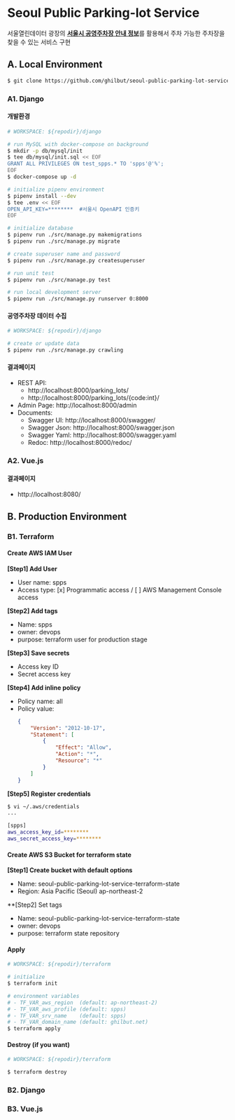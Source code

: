 # Seoul Public Parking-lot Service
서울열린데이터 광장의 [**서울시 공영주차장 안내 정보**](http://data.seoul.go.kr/dataList/OA-13122/S/1/datasetView.do)를 활용해서 주차 가능한 주차장을 찾을 수 있는 서비스 구현



## A. Local Environment

```bash
$ git clone https://github.com/ghilbut/seoul-public-parking-lot-service.git
```


### A1. Django


#### 개발환경

```bash
# WORKSPACE: ${repodir}/django

# run MySQL with docker-compose on background
$ mkdir -p db/mysql/init
$ tee db/mysql/init.sql << EOF
GRANT ALL PRIVILEGES ON test_spps.* TO 'spps'@'%';
EOF
$ docker-compose up -d

# initialize pipenv environment
$ pipenv install --dev
$ tee .env << EOF
OPEN_API_KEY=********  #서울시 OpenAPI 인증키
EOF

# initialize database
$ pipenv run ./src/manage.py makemigrations
$ pipenv run ./src/manage.py migrate

# create superuser name and password
$ pipenv run ./src/manage.py createsuperuser

# run unit test
$ pipenv run ./src/manage.py test

# run local development server
$ pipenv run ./src/manage.py runserver 0:8000
```


#### 공영주차장 데이터 수집

```bash
# WORKSPACE: ${repodir}/django

# create or update data
$ pipenv run ./src/manage.py crawling
```


#### 결과페이지

- REST API:
  - http://localhost:8000/parking_lots/
  - http://localhost:8000/parking_lots/{code:int}/
- Admin Page: http://localhost:8000/admin
- Documents:
  - Swagger UI: http://localhost:8000/swagger/
  - Swagger Json: http://localhost:8000/swagger.json
  - Swagger Yaml: http://localhost:8000/swagger.yaml
  - Redoc: http://localhost:8000/redoc/


### A2. Vue.js


#### 결과페이지

- http://localhost:8080/


## B. Production Environment


### B1. Terraform


#### Create AWS IAM User

**[Step1] Add User**

- User name: spps
- Access type: [x] Programmatic access / [ ] AWS Management Console access

**[Step2] Add tags**

- Name: spps
- owner: devops
- purpose: terraform user for production stage

**[Step3] Save secrets**

- Access key ID
- Secret access key

**[Step4] Add inline policy**

- Policy name: all
- Policy value:
  ```json
  {
      "Version": "2012-10-17",
      "Statement": [
          {
              "Effect": "Allow",
              "Action": "*",
              "Resource": "*"
          }
      ]
  }
  ```

**[Step5] Register credentials**

```bash
$ vi ~/.aws/credentials
...

[spps]
aws_access_key_id=********
aws_secret_access_key=********
```


#### Create AWS S3 Bucket for terraform state

**[Step1] Create bucket with default options**

- Name: seoul-public-parking-lot-service-terraform-state
- Region: Asia Pacific (Seoul) ap-northeast-2

**[Step2] Set tags

- Name: seoul-public-parking-lot-service-terraform-state
- owner: devops
- purpose: terraform state repository


#### Apply

```bash
# WORKSPACE: ${repodir}/terraform

# initialize
$ terraform init

# environment variables
# - TF_VAR_aws_region  (default: ap-northeast-2)
# - TF_VAR_aws_profile (default: spps)
# - TF_VAR_srv_name    (default: spps)
# - TF_VAR_domain_name (default: ghilbut.net)
$ terraform apply
```


#### Destroy (if you want)

```bash
# WORKSPACE: ${repodir}/terraform

$ terraform destroy
```


### B2. Django


### B3. Vue.js
